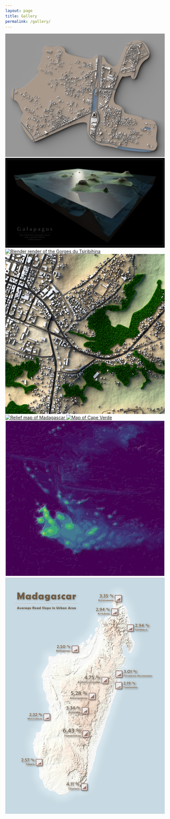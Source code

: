 ```yaml
---
layout: page
title: Gallery
permalink: /gallery/
---
```

<div id="imggallery" >
    <a href="/Images/2019-05-21_b3d_andavamamba.png">
      <img alt="Blender render of Andavamamba" src="/Images/2019-05-21_b3d_andavamamba.png"/>
    </a>
    <a href="/Images/2019-05-21_b3d_galapagos.png">
      <img alt="Blender render of the Galapagos" src="/Images/2019-05-21_b3d_galapagos.png"/>
    </a>
    <a href="/Images/2019-05-21_b3d_gorges_tsiribihina.png">
      <img alt="Blender render of the Gorges du Tsiribihina" src="/Images/2019-05-21_b3d_gorges_tsiribihina.png"/>
    </a>
    <a href="/Images/2019-05-21_b3d_tsiroanomandidy_part.png">
      <img alt="Blender render of Tsiroanomandidy" src="/Images/2019-05-21_b3d_tsiroanomandidy_part.png"/>
    </a>
    <a href="/Images/2019-05-21_inkscape_mdg_relief_map.png">
      <img alt="Relief map of Madagascar" src="/Images/2019-05-21_inkscape_mdg_relief_map.png"/>
    </a>
    <a href="/Images/2019-05-21_qgis_cape_verde.png">
      <img alt="Map of Cape Verde" src="/Images/2019-05-21_qgis_cape_verde.png"/>
    </a>
    <a href="/Images/2019-05-21_qgis_galapagos_tanaka.png">
      <img alt="Tanaka contours map of the Galapagos" src="/Images/2019-05-21_qgis_galapagos_tanaka.png"/>
    </a>
    <a href="/Images/2019-05-21_qgis_mdg_urban_road_slope.png">
      <img alt="Urban road slope map of Madagascar" src="/Images/2019-05-21_qgis_mdg_urban_road_slope.png"/>
    </a>
</div>
<script>
  $("#imggallery").justifiedGallery();
</script>